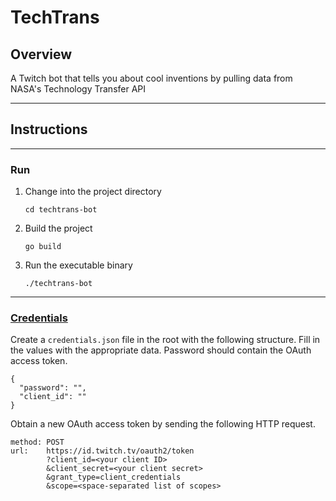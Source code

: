 # TechTrans

## Overview
A Twitch bot that tells you about cool inventions by pulling data from NASA's Technology Transfer API

---

## Instructions
---
### Run
1. Change into the project directory
    ```
    cd techtrans-bot
    ```
1. Build the project
    ```
    go build
    ```
1. Run the executable binary
    ```
    ./techtrans-bot
    ```
---
### [Credentials](https://dev.twitch.tv/console/apps)

Create a `credentials.json` file in the root with the following structure. Fill in the values with the appropriate data. Password should contain the OAuth access token.
```
{
  "password": "",
  "client_id": ""
}
```

Obtain a new OAuth access token by sending the following HTTP request.
```
method: POST
url: 	https://id.twitch.tv/oauth2/token
        ?client_id=<your client ID>
        &client_secret=<your client secret>
        &grant_type=client_credentials
        &scope=<space-separated list of scopes>
```
